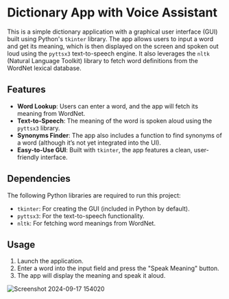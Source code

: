 # Dictionary App with Voice Assistant

This is a simple dictionary application with a graphical user interface (GUI) built using Python's `tkinter` library. The app allows users to input a word and get its meaning, which is then displayed on the screen and spoken out loud using the `pyttsx3` text-to-speech engine. It also leverages the `nltk` (Natural Language Toolkit) library to fetch word definitions from the WordNet lexical database.

## Features

- **Word Lookup**: Users can enter a word, and the app will fetch its meaning from WordNet.
- **Text-to-Speech**: The meaning of the word is spoken aloud using the `pyttsx3` library.
- **Synonyms Finder**: The app also includes a function to find synonyms of a word (although it’s not yet integrated into the UI).
- **Easy-to-Use GUI**: Built with `tkinter`, the app features a clean, user-friendly interface.

## Dependencies

The following Python libraries are required to run this project:

- `tkinter`: For creating the GUI (included in Python by default).
- `pyttsx3`: For the text-to-speech functionality.
- `nltk`: For fetching word meanings from WordNet.


## Usage

1. Launch the application.
2. Enter a word into the input field and press the "Speak Meaning" button.
3. The app will display the meaning and speak it aloud.


![Screenshot 2024-09-17 154020](https://github.com/user-attachments/assets/3e2e36a5-d4e9-40f1-86c3-d0ae56d3961c)
